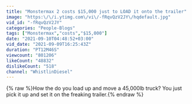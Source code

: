 ```yaml
---
title: "Monstermax 2 costs $15,000 just to LOAD it onto the trailer"
image: "https:\/\/i.ytimg.com\/vi\/-fRqvQzV2JY\/hqdefault.jpg"
vid_id: "-fRqvQzV2JY"
categories: "People-Blogs"
tags: ["Monstermax","costs","$15,000"]
date: "2021-09-10T04:48:52+03:00"
vid_date: "2021-09-09T16:25:43Z"
duration: "PT12M46S"
viewcount: "801206"
likeCount: "48832"
dislikeCount: "518"
channel: "WhistlinDiesel"
---
```

{% raw %}How the do you load up and move a 45,000lb truck? You just pick it up and set it on the freaking trailer.{% endraw %}
